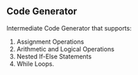 ## Code Generator

Intermediate Code Generator that supports:

1. Assignment Operations
2. Arithmetic and Logical Operations
3. Nested If-Else Statements
4. While Loops.